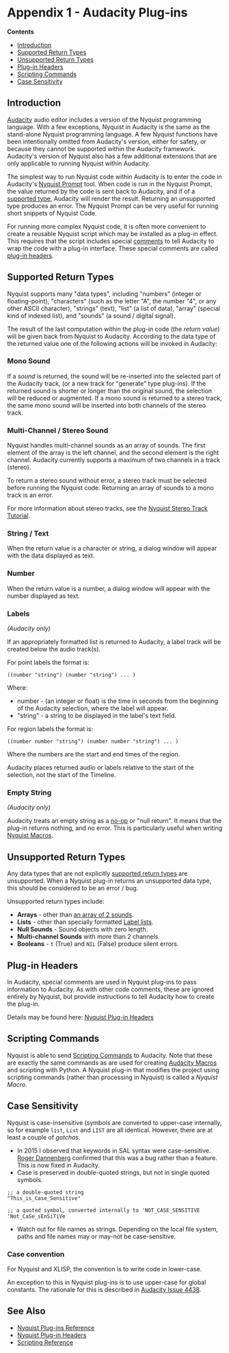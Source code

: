 # Appendix 1 - Audacity Plug-ins

**Contents**
* [Introduction](Audacity%20Plug-ins#Introduction)
* [Supported Return Types](Supported_Return_Types)
* [Unsupported Return Types](Unsupported_Return_Types)
* [Plug-in Headers](Plug-in_Headers)
* [Scripting Commands](Scripting_Commands)
* [Case Sensitivity](Case_Sensitivity)


## Introduction

[Audacity](https://audacityteam.org) audio editor includes a version of the Nyquist programming language.
With a few exceptions, Nyquist in Audacity is the same as the stand-alone Nyquist programming language. A
few Nyquist functions have been intentionally omitted from Audacity's version, either for safety, or
because they cannot be supported within the Audacity framework. Audacity's version of Nyquist also has
a few additional extensions that are only applicable to running Nyquist within Audacity.

The simplest way to run Nyquist code within Audacity is to enter the code in Audacity's
[Nyquist Prompt](https://manual.audacityteam.org/man/nyquist_prompt.html) tool. When code is run in the
Nyquist Prompt, the value returned by the code is sent back to Audacity, and if of a
[supported type](Supported_Return_Types), Audacity will render the result. Returning an unsupported type
produces an error. The Nyquist Prompt can be very useful for running short snippets of Nyquist Code.

For running more complex Nyquist code, it is often more convenient to create a reusable Nyquist script which
may be installed as a plug-in effect. This requires that the script includes special
[comments](Spacing_and_Indentation#comments) to tell Audacity to wrap the code with a plug-in interface.
These special comments are called [plug-in headers](Plug-in_Headers).


## Supported Return Types

Nyquist supports many "data types", including "numbers" (integer or floating-point), "characters"
(such as the letter "A", the number "4", or any other ASCII character), "strings" (text), "list" (a list of data),
"array" (special kind of indexed list), and "sounds" (a sound / digital signal).

The result of the last computation within the plug-in code (the _return value_) will be given back from Nyquist
to Audacity. According to the data type of the returned value one of the following actions will be invoked in Audacity:

### Mono Sound

If a _sound_ is returned, the sound will be re-inserted into the selected part of the Audacity track,
(or a new track for "generate" type plug-ins). If the returned sound is shorter or longer than the original sound,
the selection will be reduced or augmented. If a mono sound is returned to a stereo track, the same mono sound will
be inserted into both channels of the stereo track.

### Multi-Channel / Stereo Sound

Nyquist handles multi-channel sounds as an array of sounds. The first element of the array is the left channel,
and the second element is the right channel. Audacity currently supports a maximum of two channels in a track (stereo).

To return a stereo sound without error, a stereo track must be selected before running the Nyquist code.
Returning an array of sounds to a mono track is an error.

For more information about stereo tracks, see the
[Nyquist Stereo Track Tutorial](https://web.archive.org/web/20230405140615/https://wiki.audacityteam.org/wiki/Nyquist_Stereo_Track_Tutorial).

### String / Text

When the return value is a character or string, a dialog window will appear with the data displayed as text.

### Number

When the return value is a number, a dialog window will appear with the number displayed as text.

### Labels
_(Audacity only)_

If an appropriately formatted list is returned to Audacity, a label track will be created below the audio track(s).

For point labels the format is:
```
((number "string") (number "string") ... )
```
Where:
* number - (an integer or float) is the time in seconds from the beginning of the Audacity selection, where the label will appear.
* "string" - a string to be displayed in the label's text field.

For region labels the format is:
```
((number number "string") (number number "string") ... )
```
Where the numbers are the start and end times of the region.

Audacity places returned audio or labels relative to the start of the selection, not the start of the Timeline.

### Empty String
_(Audacity only)_

Audacity treats an empty string as a [no-op](https://en.wikipedia.org/wiki/NOP_(code)) or "null return".
It means that the plug-in returns nothing, and no error. This is particularly useful when writing
[Nyquist Macros](Scripting_Commands).


## Unsupported Return Types

Any data types that are not explicitly [supported return types](Supported_Return_Types) are unsupported.
When a Nyquist plug-in returns an unsupported data type, this should be considered to be an error / bug.

Unsupported return types include:
* **Arrays** - other than [an array of 2 sounds](Multi-Channel_/_Stereo_Sound).
* **Lists** - other than specially formatted [Label lists](Labels).
* **Null Sounds** - Sound objects with zero length.
* **Multi-channel Sounds** with more than 2 channels.
* **Booleans** - `t` (True) and `NIL` (False) produce silent errors.


## Plug-in Headers

In Audacity, special comments are used in Nyquist plug-ins to pass information to Audacity.
As with other code comments, these are ignored entirely by Nyquist, but provide instructions to tell Audacity how
to create the plug-in.

Details may be found here: [Nyquist Plug-in Headers](https://web.archive.org/web/20230405012530/https://wiki.audacityteam.org/wiki/Nyquist_Plug-in_Headers)


## Scripting Commands

Nyquist is able to send [Scripting Commands](https://manual.audacityteam.org/man/scripting.html) to Audacity.
Note that these are exactly the same commands as are used for creating [Audacity Macros](https://manual.audacityteam.org/man/macros.html)
and scripting with Python. A Nyquist plug-in that modifies the project using scripting commands (rather than
processing in Nyquist) is called a _Nyquist Macro_.


## Case Sensitivity

Nyquist is case-insensitive (symbols are converted to upper-case internally, so for example `list`, `List` and `LIST` are
all identical. However, there are at least a couple of _gotchas_.

* In 2015 I observed that keywords in SAL syntax were case-sensitive.
[Roger Dannenberg](https://www.cs.cmu.edu/~rbd/) confirmed that this was a bug rather than a feature.
This is now fixed in Audacity.
* Case is preserved in double-quoted strings, but not in single quoted symbols.

```
;; a double-quoted string
"This_is_Case_Sensitive"

;; a quoted symbol, converted internally to 'NOT_CASE_SENSITIVE
'Not_CaSe_sEnSiTiVe
```

* Watch out for file names as strings. Depending on the local file system, paths and file names
may or may-not be case-sensitive.

### Case convention

For Nyquist and XLISP, the convention is to write code in lower-case.

An exception to this in Nyquist plug-ins is to use upper-case for global constants.
The rationale for this is described in [Audacity Issue 4438](https://github.com/audacity/audacity/issues/4438).


## See Also

* [Nyquist Plug-ins Reference](https://web.archive.org/web/20230405064412/https://wiki.audacityteam.org/wiki/Nyquist_Plug-ins_Reference#Return_Values)
* [Nyquist Plug-in Headers](https://web.archive.org/web/20230405012530/https://wiki.audacityteam.org/wiki/Nyquist_Plug-in_Headers)
* [Scripting Reference](https://manual.audacityteam.org/man/scripting_reference.html)
